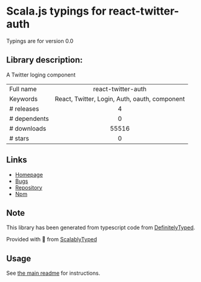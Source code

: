 
# Scala.js typings for react-twitter-auth

Typings are for version 0.0

## Library description:
A Twitter loging component

|                    |                 |
| ------------------ | :-------------: |
| Full name          | react-twitter-auth |
| Keywords           | React, Twitter, Login, Auth, oauth, component |
| # releases         | 4 |
| # dependents       | 0 |
| # downloads        | 55516 |
| # stars            | 0 |

## Links
- [Homepage](https://github.com/GenFirst/react-twitter-auth#readme)
- [Bugs](https://github.com/GenFirst/react-twitter-login/issues)
- [Repository](https://github.com/GenFirst/react-twitter-auth)
- [Npm](https://www.npmjs.com/package/react-twitter-auth)
    


## Note
This library has been generated from typescript code from [DefinitelyTyped](https://definitelytyped.org).

Provided with :purple_heart: from [ScalablyTyped](https://github.com/oyvindberg/ScalablyTyped)

## Usage
See [the main readme](../../readme.md) for instructions.


